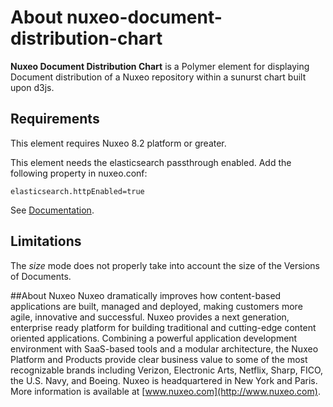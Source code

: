 # About nuxeo-document-distribution-chart

**Nuxeo Document Distribution Chart** is a Polymer element for displaying Document distribution of a Nuxeo repository within a sunurst chart built upon d3js.

## Requirements

This element requires Nuxeo 8.2 platform or greater.

This element needs the elasticsearch passthrough enabled. Add the following property in nuxeo.conf:

    elasticsearch.httpEnabled=true

See [Documentation](https://doc.nuxeo.com/x/5Y_RAQ).

## Limitations

The *size* mode does not properly take into account the size of the Versions of Documents.

##About Nuxeo
Nuxeo dramatically improves how content-based applications are built, managed and deployed, making customers more agile, innovative and successful. Nuxeo provides a next generation, enterprise ready platform for building traditional and cutting-edge content oriented applications. Combining a powerful application development environment with SaaS-based tools and a modular architecture, the Nuxeo Platform and Products provide clear business value to some of the most recognizable brands including Verizon, Electronic Arts, Netflix, Sharp, FICO, the U.S. Navy, and Boeing. Nuxeo is headquartered in New York and Paris. More information is available at [www.nuxeo.com](http://www.nuxeo.com).
